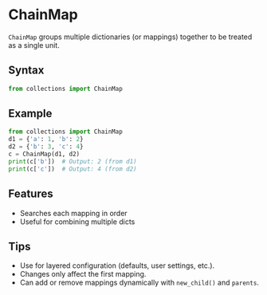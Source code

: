 # ChainMap

`ChainMap` groups multiple dictionaries (or mappings) together to be treated as a single unit.

## Syntax
```python
from collections import ChainMap
```

## Example
```python
from collections import ChainMap
d1 = {'a': 1, 'b': 2}
d2 = {'b': 3, 'c': 4}
c = ChainMap(d1, d2)
print(c['b'])  # Output: 2 (from d1)
print(c['c'])  # Output: 4 (from d2)
```

## Features
- Searches each mapping in order
- Useful for combining multiple dicts

## Tips
- Use for layered configuration (defaults, user settings, etc.).
- Changes only affect the first mapping.
- Can add or remove mappings dynamically with `new_child()` and `parents`.
